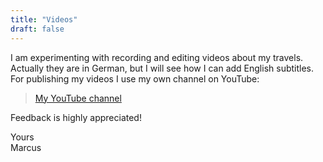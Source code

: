```yaml
---
title: "Videos"
draft: false
---
```


I am experimenting with recording and editing videos about my travels. Actually they are in German, but I will see how I can add English subtitles. For publishing my videos I use my own channel on YouTube:

> [My YouTube channel](https://www.youtube.com/channel/UCVPiWk3TEQtNnuRFmYnafyw)

Feedback is highly appreciated!

Yours  
Marcus

